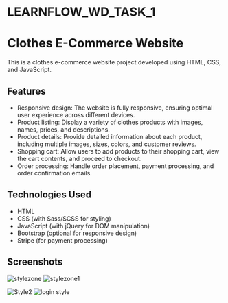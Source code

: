 # LEARNFLOW_WD_TASK_1

# Clothes E-Commerce Website

This is a clothes e-commerce website project developed using HTML, CSS, and JavaScript.

## Features

- Responsive design: The website is fully responsive, ensuring optimal user experience across different devices.
- Product listing: Display a variety of clothes products with images, names, prices, and descriptions.
- Product details: Provide detailed information about each product, including multiple images, sizes, colors, and customer reviews.
- Shopping cart: Allow users to add products to their shopping cart, view the cart contents, and proceed to checkout.
- Order processing: Handle order placement, payment processing, and order confirmation emails.


## Technologies Used

- HTML
- CSS (with Sass/SCSS for styling)
- JavaScript (with jQuery for DOM manipulation)
- Bootstrap (optional for responsive design)
- Stripe (for payment processing)

## Screenshots
![stylezone](https://github.com/Sathish14325/LEARNFLOW_WD_TASK_1/assets/140421254/abcf219d-be04-4930-ad40-e4d9cc6f2321)
![stylezone1](https://github.com/Sathish14325/LEARNFLOW_WD_TASK_1/assets/140421254/3c6b0e96-0ec3-4cc8-bd36-6ff70e9e333c)

![Style2](https://github.com/Sathish14325/LEARNFLOW_WD_TASK_1/assets/140421254/52fee583-a31d-4a3a-8cad-f4bdb1c08a09)
![login style](https://github.com/Sathish14325/LEARNFLOW_WD_TASK_1/assets/140421254/91e392e4-6388-4ed6-a4cd-74c341906608)

